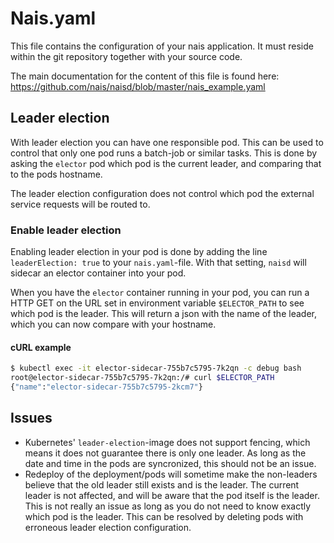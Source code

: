 # Nais.yaml

This file contains the configuration of your nais application. It must reside within the git repository together with your source code.

The main documentation for the content of this file is found here: https://github.com/nais/naisd/blob/master/nais_example.yaml


## Leader election

With leader election you can have one responsible pod. This can be used to control that only one pod runs a batch-job or similar tasks. This is done by asking the `elector` pod which pod is the current leader, and comparing that to the pods hostname.

The leader election configuration does not control which pod the external service requests will be routed to.


### Enable leader election

Enabling leader election in your pod is done by adding the line `leaderElection: true` to your `nais.yaml`-file. With that setting, `naisd` will sidecar an elector container into your pod.

When you have the `elector` container running in your pod, you can run a HTTP GET on the URL set in environment variable `$ELECTOR_PATH` to see which pod is the leader. This will return a json with the name of the leader, which you can now compare with your hostname.


#### cURL example

```bash
$ kubectl exec -it elector-sidecar-755b7c5795-7k2qn -c debug bash
root@elector-sidecar-755b7c5795-7k2qn:/# curl $ELECTOR_PATH
{"name":"elector-sidecar-755b7c5795-2kcm7"}
```


## Issues
* Kubernetes' `leader-election`-image does not support fencing, which means it does not guarantee there is only one leader. As long as the date and time in the pods are syncronized, this should not be an issue.
* Redeploy of the deployment/pods will sometime make the non-leaders believe that the old leader still exists and is the leader. The current leader is not affected, and will be aware that the pod itself is the leader. This is not really an issue as long as you do not need to know exactly which pod is the leader. This can be resolved by deleting pods with erroneous leader election configuration.
